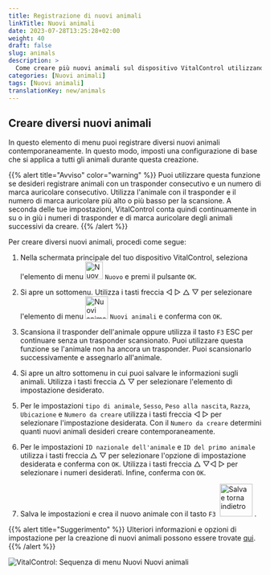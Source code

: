 ```yaml
---
title: Registrazione di nuovi animali
linkTitle: Nuovi animali
date: 2023-07-28T13:25:28+02:00
weight: 40
draft: false
slug: animals
description: >
  Come creare più nuovi animali sul dispositivo VitalControl utilizzando una singola azione.
categories: [Nuovi animali]
tags: [Nuovi animali]
translationKey: new/animals
---
```

## Creare diversi nuovi animali

In questo elemento di menu puoi registrare diversi nuovi animali contemporaneamente. In questo modo, imposti una configurazione di base che si applica a tutti gli animali durante questa creazione.

{{% alert title="Avviso" color="warning" %}}
Puoi utilizzare questa funzione se desideri registrare animali con un trasponder consecutivo e un numero di marca auricolare consecutivo. Utilizza l'animale con il trasponder e il numero di marca auricolare più alto o più basso per la scansione. A seconda delle tue impostazioni, VitalControl conta quindi continuamente in su o in giù i numeri di trasponder e di marca auricolare degli animali successivi da creare.
{{% /alert %}}

Per creare diversi nuovi animali, procedi come segue:

1. Nella schermata principale del tuo dispositivo VitalControl, seleziona l'elemento di menu <img src="/icons/main/new-animal.svg" width="35" align="bottom" alt="Nuovo animale" /> `Nuovo` e premi il pulsante `OK`.

2. Si apre un sottomenu. Utilizza i tasti freccia ◁ ▷ △ ▽ per selezionare l'elemento di menu <img src="/icons/main/new-animals.svg" width="45" align="bottom" alt="Nuovi animali" /> `Nuovi animali` e conferma con `OK`.

3. Scansiona il trasponder dell'animale oppure utilizza il tasto `F3` ESC per continuare senza un trasponder scansionato. Puoi utilizzare questa funzione se l'animale non ha ancora un trasponder. Puoi scansionarlo successivamente e assegnarlo all'animale.

4. Si apre un altro sottomenu in cui puoi salvare le informazioni sugli animali. Utilizza i tasti freccia △ ▽ per selezionare l'elemento di impostazione desiderato.

5. Per le impostazioni `tipo di animale`, `Sesso`, `Peso alla nascita`, `Razza`, `Ubicazione` e `Numero da creare` utilizza i tasti freccia ◁ ▷ per selezionare l'impostazione desiderata. Con il `Numero da creare` determini quanti nuovi animali desideri creare contemporaneamente.

6. Per le impostazioni `ID nazionale dell'animale` e `ID del primo animale` utilizza i tasti freccia △ ▽ per selezionare l'opzione di impostazione desiderata e conferma con `OK`. Utilizza i tasti freccia △ ▽◁ ▷ per selezionare i numeri desiderati. Infine, conferma con `OK`.


7. Salva le impostazioni e crea il nuovo animale con il tasto `F3` &nbsp;<img src="/icons/footer/save_exit.svg" width="65" align="bottom" alt="Salva e torna indietro" />&nbsp;.

{{% alert title="Suggerimento" %}}
Ulteriori informazioni e opzioni di impostazione per la creazione di nuovi animali possono essere trovate [qui](../../settings/animal-registration/).
{{% /alert %}}

   ![VitalControl: Sequenza di menu Nuovi Nuovi animali](../images/newanimals.png "Crea nuovi animali")
